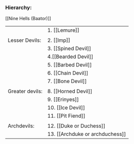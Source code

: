 ### Hierarchy:
[[Nine Hells (Baator)]]

|                 |                                 |
| --------------- | ------------------------------- |
|                 | 1. [[Lemure]]                   |
|                 |                                 |
| Lesser Devils:  | 2. [[Imp]]                      |
|                 | 3. [[Spined Devil]]             |
|                 | 4.[[Bearded Devil]]             |
|                 | 5. [[Barbed Devil]]             |
|                 | 6. [[Chain Devil]]              |
|                 | 7. [[Bone Devil]]               |
|                 |                                 |
| Greater devils: | 8. [[Horned Devil]]             |
|                 | 9. [[Erinyes]]                  |
|                 | 10. [[Ice Devil]]               |
|                 | 11. [[Pit Fiend]]               |
|                 |                                 |
| Archdevils:     | 12. [[Duke or Duchess]]         |
|                 | 13. [[Archduke or archduchess]] |
